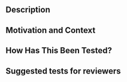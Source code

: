 <!--- Provide a general summary of your changes in the Title above -->

## Description
<!--- Provide a short overview of the changes -->

## Motivation and Context
<!--- Why is this change required? What problem does it solve? -->
<!--- If it fixes an open issue, please link to the issue here. -->

## How Has This Been Tested?
<!--- Please describe how you tested your changes. -->
<!--- Please describe the outcome of these tests. -->

## Suggested tests for reviewers
<!---Please describe tests for the reviewer to run -->


<!--- Assign labels ("Labels" tab in side bar). Each PR should have at least one "Review:..." label, since we use these to allocate reviewers. -->
<!--- Do not add requested reviewers, unless this person specifically agreed to review your PR. -->
<!--- If you are a collaborator (i.e. have direct write access to this repo) select yourself as assignee, otherwise someone will be assigned to your PR. -->
